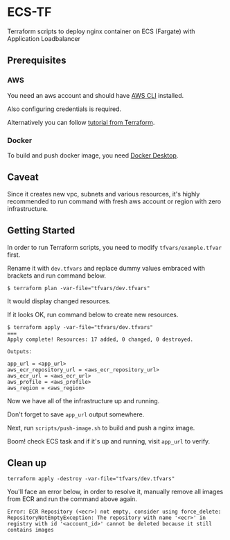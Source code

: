 # ECS-TF

Terraform scripts to deploy nginx container on ECS (Fargate) with Application Loadbalancer

## Prerequisites

### AWS

You need an aws account and should have [AWS CLI](https://docs.aws.amazon.com/cli/latest/userguide/getting-started-install.html) installed.

Also configuring credentials is required.

Alternatively you can follow [tutorial from Terraform](https://developer.hashicorp.com/terraform/tutorials/aws-get-started/aws-build).

### Docker

To build and push docker image, you need [Docker Desktop](https://www.docker.com/products/docker-desktop/).

## Caveat

Since it creates new vpc, subnets and various resources, it's highly recommended to run command with fresh aws account or region with zero infrastructure.

## Getting Started

In order to run Terraform scripts, you need to modify `tfvars/example.tfvar` first.

Rename it with `dev.tfvars` and replace dummy values embraced with brackets and run command below.

```
$ terraform plan -var-file="tfvars/dev.tfvars"
```

It would display changed resources.

If it looks OK, run command below to create new resources.

```
$ terraform apply -var-file="tfvars/dev.tfvars"
===
Apply complete! Resources: 17 added, 0 changed, 0 destroyed.

Outputs:

app_url = <app_url>
aws_ecr_repository_url = <aws_ecr_repository_url>
aws_ecr_url = <aws_ecr_url>
aws_profile = <aws_profile>
aws_region = <aws_region>
```

Now we have all of the infrastructure up and running.

Don't forget to save `app_url` output somewhere.

Next, run `scripts/push-image.sh` to build and push a nginx image.

Boom! check ECS task and if it's up and running, visit `app_url` to verify.

## Clean up

```
terraform apply -destroy -var-file="tfvars/dev.tfvars"
```

You'll face an error below, in order to resolve it, manually remove all images from ECR and run the command above again.

```
Error: ECR Repository (<ecr>) not empty, consider using force_delete: RepositoryNotEmptyException: The repository with name '<ecr>' in registry with id '<account_id>' cannot be deleted because it still contains images
```

